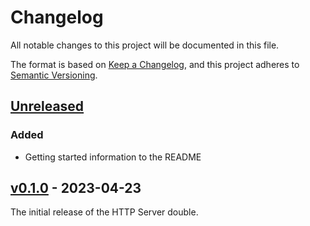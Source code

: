 # Changelog

All notable changes to this project will be documented in this file.

The format is based on [Keep a Changelog](https://keepachangelog.com/en/1.1.0/),
and this project adheres to [Semantic Versioning](https://semver.org/spec/v2.0.0.html).

## [Unreleased]

### Added
- Getting started information to the README

## [v0.1.0] - 2023-04-23

The initial release of the HTTP Server double.

[Unreleased]: https://github.com/d12sventures/http-server-double/compare/v0.1.0...main
[v0.1.0]: https://github.com/d12sventures/http-server-double/releases/tag/v0.1.0